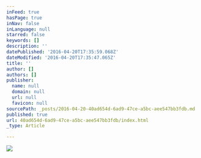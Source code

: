 ```yaml
---
inFeed: true
hasPage: true
inNav: false
inLanguage: null
starred: false
keywords: []
description: ''
datePublished: '2016-04-20T17:35:59.068Z'
dateModified: '2016-04-20T17:35:47.065Z'
title: ''
author: []
authors: []
publisher:
  name: null
  domain: null
  url: null
  favicon: null
sourcePath: _posts/2016-04-20-40ad654d-6ad9-47ce-a5bc-aee547bb3fdb.md
published: true
url: 40ad654d-6ad9-47ce-a5bc-aee547bb3fdb/index.html
_type: Article

---
```

![](https://the-grid-user-content.s3-us-west-2.amazonaws.com/7adbfcf5-d5fa-429c-bd70-0448f4347b08.jpg)